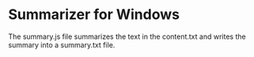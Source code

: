 # Summarizer for Windows

The summary.js file summarizes the text in the content.txt and writes the summary into a summary.txt file.